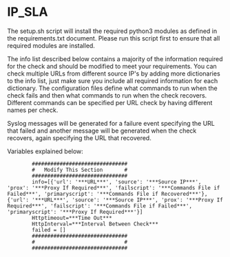 # IP_SLA

The setup.sh script will install the required python3 modules as defined in the requirements.txt document.  Please run this script first to ensure that all required modules are installed.

The info list described below contains a majority of the information required for the check and should be modified to meet your requirements.  You can check multiple URLs from different source IP's by adding more dictionaries to the info list, just make sure you include all required information for each dictionary.  The configuration files define what commands to run when the check fails and then what commands to run when the check recovers.  Different commands can be specified per URL check by having different names per check.  

Syslog messages will be generated for a failure event specifying the URL that failed and another message will be generated when the check recovers, again specifying the URL that recovered.


Variables explained below:

            ###############################
            #   Modify This Section       #
            ###############################
            info=[{'url': '***URL***', 'source': '***Source IP***', 'prox': '***Proxy If Required***', 'failscript': '***Commands File if Failed***', 'primaryscript': '***Commands File if Recovered***'}, {'url': '***URL***', 'source': '***Source IP***', 'prox': '***Proxy If Required***', 'failscript': '***Commands File if Failed***', 'primaryscript': '***Proxy If Required***'}]
            Httptimeout=***Time Out***
            HttpInterval=***Interval Between Check***
            failed = []
            ###############################
            #                             #
            ###############################